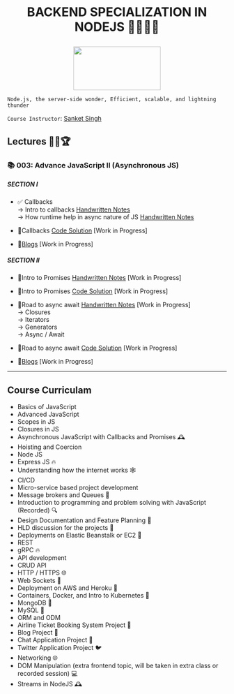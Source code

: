# **<p align="center">BACKEND SPECIALIZATION IN NODEJS** 👩‍💻🌱✨</p>

<p align="center">
  <img width="200" height="100" src="https://nodejs.org/static/images/logo.svg">
</p>

`Node.js, the server-side wonder,
Efficient, scalable, and lightning thunder`

`Course Instructor`: [Sanket Singh](https://in.linkedin.com/in/singhsanket143)

## **Lectures** 👨‍💻🏆

### **📚 003: Advance JavaScript II (Asynchronous JS)**
##### **SECTION I**
- ✅ Callbacks <br>
              → Intro to callbacks [Handwritten Notes](https://tinyurl.com/callback-inversionOfControl) <br>
              → How runtime help in async nature of JS [Handwritten Notes](https://tinyurl.com/HowRuntimeHelpInAsyncJs) <br>

- 🚧Callbacks [Code Solution]() [Work in Progress]
- 🚧[Blogs]() [Work in Progress]
##### **SECTION II**
- 🚧Intro to Promises [Handwritten Notes]() [Work in Progress]
- 🚧Intro to Promises [Code Solution]() [Work in Progress]
- 🚧Road to async await [Handwritten Notes]() [Work in Progress] <br>
               → Closures<br>
               → Iterators<br>
               → Generators<br>
               → Async / Await<br>
              
- 🚧Road to async await [Code Solution]() [Work in Progress]
- 🚧[Blogs]() [Work in Progress]
----

## **Course Curriculam**

* Basics of JavaScript
* Advanced JavaScript
* Scopes in JS
* Closures in JS
* Asynchronous JavaScript with Callbacks and Promises 🕰️
* Hoisting and Coercion
* Node JS
* Express JS 🔥
* Understanding how the internet works 🕸️
* CI/CD
* Micro-service based project development
* Message brokers and Queues 💬
* Introduction to programming and problem solving with JavaScript (Recorded) 🔍
* Design Documentation and Feature Planning 📝
* HLD discussion for the projects 💬
* Deployments on Elastic Beanstalk or EC2 🚀
* REST
* gRPC 🔥
* API development
* CRUD API
* HTTP / HTTPS 🌐
* Web Sockets 💬
* Deployment on AWS and Heroku 🚀
* Containers, Docker, and Intro to Kubernetes 🐳
* MongoDB 💾
* MySQL 💾
* ORM and ODM
* Airline Ticket Booking System Project 🛫
* Blog Project 📝
* Chat Application Project 💬
* Twitter Application Project 🐦
* Networking 🌐
* DOM Manipulation (extra frontend topic, will be taken in extra class or recorded session) 💻
* Streams in NodeJS 🕰️
